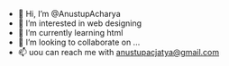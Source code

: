 - 👋 Hi, I’m @AnustupAcharya
- 👀 I’m interested in web designing
- 🌱 I’m currently learning html
- 💞️ I’m looking to collaborate on ...
- 📫 uou can reach me with anustupacjatya@gmail.com
<!---
AnustupAcharya/AnustupAcharya is a ✨ special ✨ repository because its `README.md` (this file) appears on your GitHub profile.
You can click the Preview link to take a look at your changes.
--->
